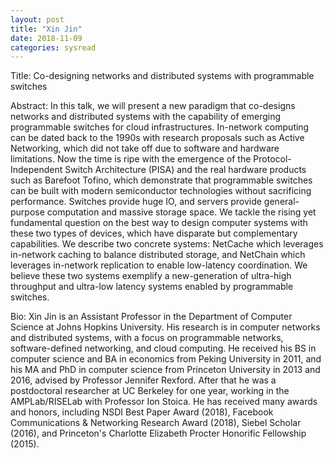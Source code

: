 ```yaml
---
layout: post
title: "Xin Jin"
date: 2018-11-09
categories: sysread
---
```


Title: Co-designing networks and distributed systems with programmable switches

Abstract:
In this talk, we will present a new paradigm that co-designs networks and distributed systems with the capability of emerging programmable switches for cloud infrastructures. In-network computing can be dated back to the 1990s with research proposals such as Active Networking, which did not take off due to software and hardware limitations. Now the time is ripe with the emergence of the Protocol-Independent Switch Architecture (PISA) and the real hardware products such as Barefoot Tofino, which demonstrate that programmable switches can be built with modern semiconductor technologies without sacrificing performance. Switches provide huge IO, and servers provide general-purpose computation and massive storage space. We tackle the rising yet fundamental question on the best way to design computer systems with these two types of devices, which have disparate but complementary capabilities. We describe two concrete systems: NetCache which leverages in-network caching to balance distributed storage, and NetChain which leverages in-network replication to enable low-latency coordination. We believe these two systems exemplify a new-generation of ultra-high throughput and ultra-low latency systems enabled by programmable switches.

Bio:
Xin Jin is an Assistant Professor in the Department of Computer Science at Johns Hopkins University. His research is in computer networks and distributed systems, with a focus on programmable networks, software-defined networking, and cloud computing. He received his BS in computer science and BA in economics from Peking University in 2011, and his MA and PhD in computer science from Princeton University in 2013 and 2016, advised by Professor Jennifer Rexford. After that he was a postdoctoral researcher at UC Berkeley for one year, working in the AMPLab/RISELab with Professor Ion Stoica. He has received many awards and honors, including NSDI Best Paper Award (2018), Facebook Communications & Networking Research Award (2018), Siebel Scholar (2016), and Princeton's Charlotte Elizabeth Procter Honorific Fellowship (2015).
